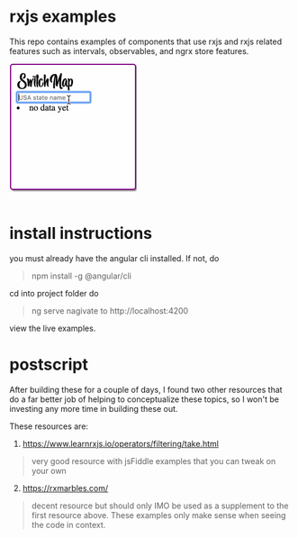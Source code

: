 # rxjs examples 

This repo contains examples of components that use rxjs and rxjs related features such as intervals, observables, and ngrx store features. 


![](/src/assets/switchMap.gif)

# install instructions


you must already have the angular cli installed. If not, do 
> npm install -g @angular/cli


cd into project folder
do 
> ng serve
nagivate to http://localhost:4200

view the live examples. 


# postscript


After building these for a couple of days, I found two other resources that do a far better job of helping to conceptualize these topics, so I won't be investing any more time in building these out. 

These resources are: 

1. https://www.learnrxjs.io/operators/filtering/take.html 

> very good resource with jsFiddle examples that you can tweak on your own 


2. https://rxmarbles.com/

> decent resource but should only IMO be used as a supplement to the first resource above. These examples only make sense when seeing the code in context. 
